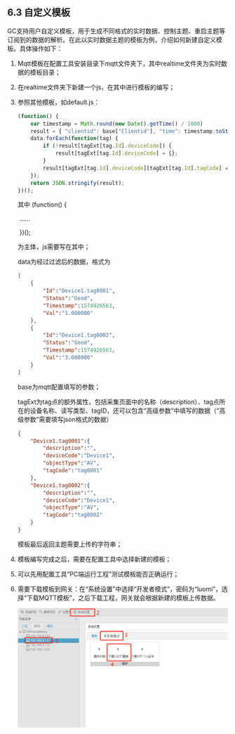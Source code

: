 ## 6.3 自定义模板

GC支持用户自定义模板，用于生成不同格式的实时数据、控制主题、重启主题等订阅到的数据的解析。在此以实时数据主题的模板为例，介绍如何新建自定义模板。具体操作如下：

1. Mqtt模板在配置工具安装目录下mqtt文件夹下，其中realtime文件夹为实时数据的模板目录；

2. 在realtime文件夹下新建一个js，在其中进行模板的编写；

3. 参照其他模板，如default.js：

   ```js
   (function() {
       var timestamp = Math.round(new Date().getTime() / 1000)
       result = { "clientid": base["Clientid"], "time": timestamp.toString() };
       data.forEach(function(tag) {
           if (!result[tagExt[tag.Id].deviceCode]) {
               result[tagExt[tag.Id].deviceCode] = {};
           }
           result[tagExt[tag.Id].deviceCode][tagExt[tag.Id].tagCode] = parseFloat(tag["Val"])
       });
       return JSON.stringify(result);
   })();
   ```

   其中  (function() {

   ​			......

   ​    })();

   为主体，js需要写在其中；

   data为经过过滤后的数据，格式为

   ```json
   [
       {
           "Id":"Device1.tag0001",
           "Status":"Good",
           "Timestamp":1574926563,
           "Val":"1.000000"
       },
       {
           "Id":"Device1.tag0002",
           "Status":"Good",
           "Timestamp":1574926563,
           "Val":"3.000000"
       }
   ]
   ```

   base为mqtt配置填写的参数；

    

   tagExt为tag点的额外属性，包括采集页面中的名称（description）、tag点所在的设备名称、读写类型、tagID，还可以包含“高级参数”中填写的数据（“高级参数”需要填写json格式的数据）

   ```json
   {
       "Device1.tag0001":{
           "description":"",
           "deviceCode":"Device1",
           "objectType":"AV",
           "tagCode":"tag0001"
       },
       "Device1.tag0002":{
           "description":"",
           "deviceCode":"Device1",
           "objectType":"AV",
           "tagCode":"tag0002"
       }
   }
   ```

   模板最后返回主题需要上传的字符串；

   

4. 模板编写完成之后，需要在配置工具中选择新建的模板；

5. 可以先用配置工具“PC端运行工程”测试模板能否正确运行；

6. 需要下载模板到网关：在“系统设置”中选择“开发者模式”，密码为“luomi”，选择“下载MQTT模板”，之后下载工程，网关就会根据新建的模板上传数据。

   ![下载MQTT模板](assets/下载MQTT模板.jpg)